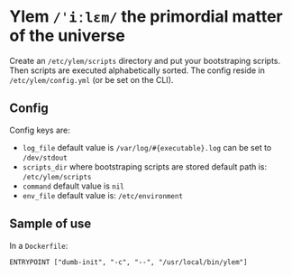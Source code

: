 # Ylem ``/ˈiːlɛm/`` the primordial matter of the universe

Create an ``/etc/ylem/scripts`` directory and put your bootstraping scripts.
Then scripts are executed alphabetically sorted.
The config reside in ``/etc/ylem/config.yml`` (or be set on the CLI).

## Config

Config keys are:

* ``log_file``
          default value is ``/var/log/#{executable}.log``
          can be set to ``/dev/stdout``
* ``scripts_dir``
          where bootstraping scripts are stored
          default path is: ``/etc/ylem/scripts``
* ``command``
         default value is ``nil``
* ``env_file``
         default value is: ``/etc/environment``

## Sample of use

In a ``Dockerfile``:

```
ENTRYPOINT ["dumb-init", "-c", "--", "/usr/local/bin/ylem"]
```

[modeline]: # ( vim: set fenc=utf-8 spell spl=en: )
